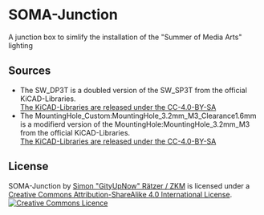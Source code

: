 # SOMA-Junction
A junction box to simlify the installation of the "Summer of Media Arts" lighting

## Sources
* The SW_DP3T is a doubled version of the SW_SP3T from the official KiCAD-Libraries.<br>
  [The KiCAD-Libraries are released under the CC-4.0-BY-SA](http://kicad-pcb.org/libraries/license/)
* The MountingHole_Custom:MountingHole_3.2mm_M3_Clearance1.6mm is a modifierd version of the MountingHole:MountingHole_3.2mm_M3 from the official KiCAD-Libraries.<br>
  [The KiCAD-Libraries are released under the CC-4.0-BY-SA](http://kicad-pcb.org/libraries/license/)

## License
<span xmlns:dct="http://purl.org/dc/terms/" property="dct:title">SOMA-Junction</span> by <a xmlns:cc="http://creativecommons.org/ns#" href="https://zkm.de" property="cc:attributionName" rel="cc:attributionURL">Simon "GityUpNow" Rätzer / ZKM</a> is licensed under a <a rel="license" href="http://creativecommons.org/licenses/by-sa/4.0/">Creative Commons Attribution-ShareAlike 4.0 International License</a>.<br/>
<a rel="license" href="http://creativecommons.org/licenses/by-sa/4.0/"><img alt="Creative Commons Licence" style="border-width:0" src="https://i.creativecommons.org/l/by-sa/4.0/88x31.png" /></a>
